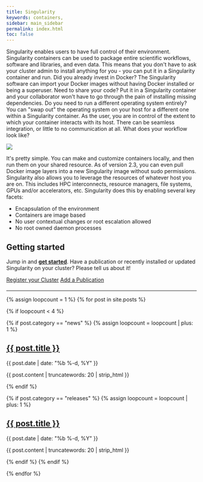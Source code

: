 ```yaml
---
title: Singularity
keywords: containers,
sidebar: main_sidebar
permalink: index.html
toc: false
---
```


Singularity enables users to have full control of their environment. Singularity containers can be used to package entire scientific workflows, software and libraries, and even data. This means that you don't have to ask your cluster admin to install anything for you - you can put it in a Singularity container and run. Did you already invest in Docker? The Singularity software can import your Docker images without having Docker installed or being a superuser. Need to share your code? Put it in a Singularity container and your collaborator won't have to go through the pain of installing missing dependencies. Do you need to run a different operating system entirely? You can "swap out" the operating system on your host for a different one within a Singularity container. As the user, you are in control of the extent to which your container interacts with its host. There can be seamless integration, or little to no communication at all. What does your workflow look like?


<a href="{{ site.baseurl }}/assets/img/diagram/singularity-2.4-flow.png" target="_blank" class="no-after">
   <img style="max-width:900px" src="{{ site.baseurl }}/assets/img/diagram/singularity-2.4-flow.png">
</a>

It's pretty simple. You can make and customize containers locally, and then run them on your shared resource. As of version 2.3, you can even pull Docker image layers into a new Singularity image without sudo permissions. Singularity also allows you to leverage the resources of whatever host you are on. This includes HPC interconnects, resource managers, file systems, GPUs and/or accelerators, etc. Singularity does this by enabling several key facets:

* Encapsulation of the environment
* Containers are image based
* No user contextual changes or root escalation allowed
* No root owned daemon processes

## Getting started

Jump in and <a href="{{ site.baseurl }}/quickstart"><strong>get started</strong></a>. Have a publication or recently installed or updated Singularity on your cluster? Please tell us about it!

<a target="_blank" class="btn btn-primary navbar-btn cursorNorm" role="button" href="https://goo.gl/forms/D7ed1dfLeNvml6no1">Register your Cluster</a> <a target="_blank" href="https://goo.gl/forms/tGBKnKwplNyRZRSm2" class="btn btn-primary navbar-btn cursorNorm" role="button">Add a Publication</a>


<hr style="margin-top:20px">

<div class="row">
  {% assign loopcount = 1 %}
  {% for post in site.posts %}

   {% if loopcount < 4 %}

   <!-- Parse news-->
   {% if post.category == "news" %}
   {% assign loopcount = loopcount | plus: 1 %}
   <div class="col-md-4">
      <h2><a class="post-link" href="{{ site.baseurl }}/{{ post.url | remove: "/" }}">{{ post.title }}</a></h2>
      <span class="post-meta">{{ post.date | date: "%b %-d, %Y" }}</span>
      <p>{{ post.content | truncatewords: 20 | strip_html }}</p>  
   </div>
   {% endif %}

   {% if post.category == "releases" %}
   {% assign loopcount = loopcount | plus: 1 %}
   <div class="col-md-4">
      <h2><a class="post-link" href="{{ site.baseurl }}/{{ post.url | remove: "/" }}">{{ post.title }}</a></h2>
      <span class="post-meta">{{ post.date | date: "%b %-d, %Y" }}</span>
      <p>{{ post.content | truncatewords: 20 | strip_html }}</p>  
   </div>
   {% endif %}
   {% endif %}

  {% endfor %}
</div>
